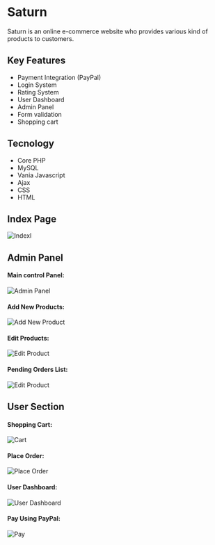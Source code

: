 # Saturn

Saturn is an online e-commerce website who provides various kind of products to customers.

## Key Features

- Payment Integration (PayPal)
- Login System
- Rating System
- User Dashboard
- Admin Panel
- Form validation
- Shopping cart

## Tecnology

- Core PHP
- MySQL
- Vania Javascript
- Ajax
- CSS
- HTML
## Index Page

![Indexl](public/asset/screenshort/index.png?raw=true 'Title')

## Admin Panel

#### Main control Panel:
![Admin Panel](public/asset/screenshort/admin.png?raw=true 'Title')

#### Add New Products:
![Add New Product](public/asset/screenshort/add_new_product.png?raw=true 'Title')

#### Edit Products:
![Edit Product](public/asset/screenshort/edit_product.png?raw=true 'Title')

#### Pending Orders List:
![Edit Product](public/asset/screenshort/user_orders.png?raw=true 'Title')

## User Section

#### Shopping Cart:
![Cart](public/asset/screenshort/cart.png?raw=true 'Title')

#### Place Order:
![Place Order](public/asset/screenshort/pay_now.png?raw=true 'Title')

#### User Dashboard:
![User Dashboard](public/asset/screenshort/user_dashboard.png?raw=true 'Title')

#### Pay Using PayPal:
![Pay](public/asset/screenshort/pay.png?raw=true 'Title')

